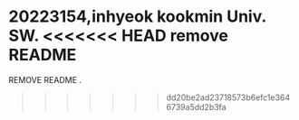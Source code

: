 20223154,inhyeok
kookmin Univ. SW.
<<<<<<< HEAD
remove README
=======
REMOVE README
.
>>>>>>> dd20be2ad23718573b6efc1e3646739a5dd2b3fa
